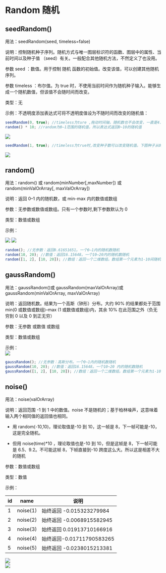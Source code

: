 # Random 随机

## seedRandom()

用法：seedRandom(seed, timeless=false)

说明：控制随机种子序列。随机方式与唯一图层标识符的函数、图层中的属性、当前时间以及种子值 （seed）有关。一般配合其他随机方法，不然定义了也没用。

参数 seed ：数值。用于控制 随机 函数的初始值。改变该值，可以创建其他随机序列。

参数 timeless ：布尔值。为 true 时，不使用当前时间作为随机种子输入。能够生成一个随机数值，但该值不会随时间而改变。

类型：无

示例：不透明度添加表达式可将不透明度值设为不随时间而改变的随机值：

```javascript
seedRandom(0, true); //timeless为ture ,拖动时间轴，随机数也不会改变，一直是4.72。
random() * 10; //random为0–1范围的随机值，所以表达式返回0~10的随机值
```

![](https://mir.yuelili.com/wp-content/uploads/user/AE/plugins/particular/random-timeless.gif?imageView2/1/w/1674/h/616#)

```javascript
seedRandom(1, true); //timeless为true时,改变种子数可以改变随机值。下图种子从0变为1，数值6.93→9.96
```

![](https://mir.yuelili.com/wp-content/uploads/user/AE/plugins/particular/random-timeless2.gif?imageView2/1/w/1674/h/616#)

## random()

用法：random() 或 random(minNumber[,maxNumber]) 或 random(minValOrArray[, maxValOrArray])

说明：返回 0–1 内的随机数，或 min-max 内的数值或数组

参数：无参数或数值或数组。只有一个参数时,剩下参数默认为 0

类型：数值或数组

示例：

![](https://mir.yuelili.com/wp-content/uploads/user/AE/plugins/particular/random.bmp)
![](https://mir.yuelili.com/wp-content/uploads/user/AE/plugins/particular/random.bmp)

```javascript
random(); //无参数：返回0.61651651。一个0–1内的随机数随机
random(10, 20); //数值：返回16.15648。一个10–20内的随机数随机
random([1, 2], [10, 20]); //数组：返回一个二维数组。数组第一个元素为1-10间随机，第二个元素为2-20间随机
```

## gaussRandom()

用法：gaussRandom()或 gaussRandom(maxValOrArray)或 gaussRandom(minValOrArray, maxValOrArray)

说明：返回随机数。结果为一个高斯（钟形）分布。大约 90% 的结果都处于范围 min(0 或数值或数组)–max (1 或数值或数组)内，其余 10% 在此范围之外（负无穷到 0 以及 0 到正无穷）

参数：无参数 或数值 或数组

类型：数值或数组

示例：  
![](https://mir.yuelili.com/wp-content/uploads/user/source/2020/06/gaussRandom-sample.png)

```javascript
gaussRandom(); //无参数：高斯分布。一个0~1内的随机数随机
gaussRandom(10, 20); //数值：返回16.15648。一个10~20 内的随机数随机
gaussRandom([1, 2], [10, 20]); //数组：返回一个二维数组。数组第一个元素为1-10间随机，第二个元素为2-20间随机
```

## noise()

用法：noise(valOrArray)

说明：返回范围 -1 到 1 中的数值。noise 不是随机的；基于柏林噪声，这意味着输入两个相同值的返回值也相同。

- 用 random(-10,10)，理论取值是-10 到 10，这一帧是 8，下一帧可能是-10，这是完全随机。

- 但用 noise(time)\*10 ，理论取值也是-10 到 10，但是这帧是 8，下一帧可能是 6.5、9.2。不可能这帧 8，下帧直接到-10 跨度这么大。所以这是相差不大的随机

参数：数值或数组

类型：数值

示例：

| id  | name     | 说明                      |
| --- | -------- | ------------------------- |
| 1   | noise(1) | 始终返回 -0.015323279984  |
| 2   | noise(2) | 始终返回 -0.0068915582945 |
| 3   | noise(3) | 始终返回 0.01913710166916 |
| 4   | noise(4) | 始终返回-0.01711790583265 |
| 5   | noise(5) | 始终返回 -0.0238015213381 |

![](https://mir.yuelili.com/wp-content/uploads/user/AE/expression/exp-2-1.bmp)  
![](https://mir.yuelili.com/wp-content/uploads/user/AE/expression/exp-2-1.bmp?imageView2/1/w/2682/h/484#)
